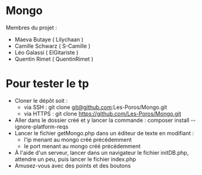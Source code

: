 # Mongo

Membres du projet :
- Maeva Butaye    ( Lilychaan )
- Camille Schwarz ( S-Camille )
- Léo Galassi     ( ElGitariste )
- Quentin Rimet   ( QuentinRimet )


# Pour tester le tp

* Cloner le dépôt soit :
    - via SSH : git clone git@github.com:Les-Poros/Mongo.git
    - via HTTPS : git clone https://github.com/Les-Poros/Mongo.git
* Aller dans le dossier créé et y lancer la commande : composer install --ignore-platform-reqs
* Lancer le fichier getMongo.php dans un éditeur de texte en modifiant :
    - l'ip menant au mongo créé précédemment
    - le port menant au mongo créé précédemment
* À l'aide d'un serveur, lancer dans un navigateur le fichier initDB.php, attendre un peu, puis lancer le fichier index.php
* Amusez-vous avec des points et des boutons
